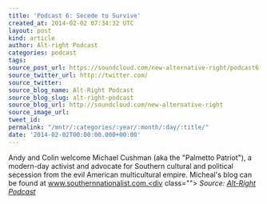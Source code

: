 ```yaml
---
title: 'Podcast 6: Secede to Survive'
created_at: 2014-02-02 07:34:32 UTC
layout: post
kind: article
author: Alt-right Podcast
categories: podcast
tags: 
source_post_url: https://soundcloud.com/new-alternative-right/podcast6
source_twitter_url: http://twitter.com/
source_twitter: 
source_blog_name: Alt-Right Podcast
source_blog_slug: alt-right-podcast
source_blog_url: http://soundcloud.com/new-alternative-right
source_image_url: 
tweet_id: 
permalink: "/mntr/:categories/:year/:month/:day/:title/"
date: '2014-02-02T00:00:00.000+00:00'
---
```

Andy and Colin welcome Michael Cushman (aka the "Palmetto Patriot"), a modern-day activist and advocate for Southern cultural and political secession from the evil American multicultural empire. Micheal's blog can be found at www.southernnationalist.com.<div class="">
    <i>Source: <a href="http://soundcloud.com/new-alternative-right">Alt-Right Podcast</a></i>
</div>
